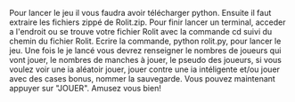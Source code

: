 Pour lancer le jeu il vous faudra avoir télécharger python.
Ensuite il faut extraire les fichiers zippé de Rolit.zip.
Pour finir lancer un terminal, acceder a l'endroit ou se trouve votre fichier Rolit avec la commande cd suivi du chemin du fichier Rolit.
Ecrire la commande, python rolit.py, pour lancer le jeu.
Une fois le je lancé vous devrez renseigner le nombres de joueurs qui vont jouer, le nombres de manches à jouer, le pseudo des joueurs, si vous voulez voir une ia aléatoir jouer, jouer contre une ia intéligente et/ou jouer avec des cases bonus, nommer la sauvegarde. 
Vous pouvez maintenant appuyer sur "JOUER".
Amusez vous bien!
